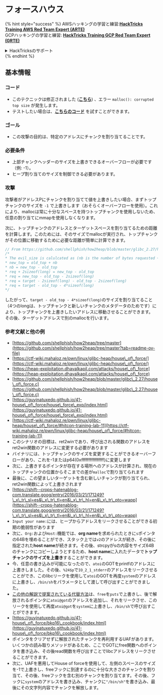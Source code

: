 # フォースハウス

{% hint style="success" %}
AWSハッキングの学習と練習:<img src="/.gitbook/assets/arte.png" alt="" data-size="line">[**HackTricks Training AWS Red Team Expert (ARTE)**](https://training.hacktricks.xyz/courses/arte)<img src="/.gitbook/assets/arte.png" alt="" data-size="line">\
GCPハッキングの学習と練習: <img src="/.gitbook/assets/grte.png" alt="" data-size="line">[**HackTricks Training GCP Red Team Expert (GRTE)**<img src="/.gitbook/assets/grte.png" alt="" data-size="line">](https://training.hacktricks.xyz/courses/grte)

<details>

<summary>HackTricksのサポート</summary>

* [**サブスクリプションプラン**](https://github.com/sponsors/carlospolop)をチェック！
* 💬 [**Discordグループ**](https://discord.gg/hRep4RUj7f)に参加するか、[**telegramグループ**](https://t.me/peass)に参加するか、**Twitter** 🐦 [**@hacktricks\_live**](https://twitter.com/hacktricks\_live)**をフォロー**してください。
* **HackTricks**と**HackTricks Cloud**のGitHubリポジトリにPRを提出して**ハッキングトリックを共有**してください。

</details>
{% endhint %}

## 基本情報

### コード

* このテクニックは修正されました ([**こちら**](https://sourceware.org/git/?p=glibc.git;a=commitdiff;h=30a17d8c95fbfb15c52d1115803b63aaa73a285c)) 、エラー `malloc(): corrupted top size` が発生します。
* テストしたい場合は、[**こちらのコード**](https://guyinatuxedo.github.io/41-house\_of\_force/house\_force\_exp/index.html) を試すことができます。

### ゴール

* この攻撃の目的は、特定のアドレスにチャンクを割り当てることです。

### 必要条件

* 上部チャンクヘッダーのサイズを上書きできるオーバーフローが必要です（例: -1）。
* ヒープ割り当てのサイズを制御できる必要があります。

### 攻撃

攻撃者がアドレスPにチャンクを割り当てて値を上書きしたい場合、まずトップチャンクのサイズを `-1` で上書きします（おそらくオーバーフローを使用）。これにより、mallocは常に十分なスペースを持つトップチャンクを使用しないため、任意の割り当てにmmapを使用しなくなります。

次に、トップチャンクのアドレスとターゲットスペースを割り当てるための距離を計算します。このためには、そのサイズでmallocが実行され、トップチャンクがその位置に移動するために必要な距離が簡単に計算できます。
```c
// From https://github.com/shellphish/how2heap/blob/master/glibc_2.27/house_of_force.c#L59C2-L67C5
/*
* The evil_size is calulcated as (nb is the number of bytes requested + space for metadata):
* new_top = old_top + nb
* nb = new_top - old_top
* req + 2sizeof(long) = new_top - old_top
* req = new_top - old_top - 2sizeof(long)
* req = target - 2sizeof(long) - old_top - 2sizeof(long)
* req = target - old_top - 4*sizeof(long)
*/
```
したがって、`target - old_top - 4*sizeof(long)`のサイズを割り当てること（4つのlongは、トップチャンクと新しいチャンクのメタデータのためです）により、トップチャンクを上書きしたいアドレスに移動させることができます。\
その後、ターゲットアドレスで別のmallocを行います。

### 参考文献と他の例

* [https://github.com/shellphish/how2heap/tree/master](https://github.com/shellphish/how2heap/tree/master?tab=readme-ov-file)
* [https://ctf-wiki.mahaloz.re/pwn/linux/glibc-heap/house\_of\_force/](https://ctf-wiki.mahaloz.re/pwn/linux/glibc-heap/house\_of\_force/)
* [https://heap-exploitation.dhavalkapil.com/attacks/house\_of\_force](https://heap-exploitation.dhavalkapil.com/attacks/house\_of\_force)
* [https://github.com/shellphish/how2heap/blob/master/glibc\_2.27/house\_of\_force.c](https://github.com/shellphish/how2heap/blob/master/glibc\_2.27/house\_of\_force.c)
* [https://guyinatuxedo.github.io/41-house\_of\_force/house\_force\_exp/index.html](https://guyinatuxedo.github.io/41-house\_of\_force/house\_force\_exp/index.html)
* [https://ctf-wiki.mahaloz.re/pwn/linux/glibc-heap/house\_of\_force/#hitcon-training-lab-11](https://ctf-wiki.mahaloz.re/pwn/linux/glibc-heap/house\_of\_force/#hitcon-training-lab-11)
* このシナリオの目標は、ret2winであり、呼び出される関数のアドレスをret2win関数のアドレスに変更する必要があります
* バイナリには、トップチャンクのサイズを変更することができるオーバーフローがあり、これを-1またはp64(0xffffffffffffffff)に変更します
* 次に、上書きするポインタが存在する場所へのアドレスが計算され、現在のトップチャンクの位置からそこまでの差が`malloc`で割り当てられます
* 最後に、この望ましいターゲットを含む新しいチャンクが割り当てられ、ret2win関数によって上書きされます
* [https://shift--crops-hatenablog-com.translate.goog/entry/2016/03/21/171249?\_x\_tr\_sl=es&\_x\_tr\_tl=en&\_x\_tr\_hl=en&\_x\_tr\_pto=wapp](https://shift--crops-hatenablog-com.translate.goog/entry/2016/03/21/171249?\_x\_tr\_sl=es&\_x\_tr\_tl=en&\_x\_tr\_hl=en&\_x\_tr\_pto=wapp)
* `Input your name:`には、ヒープからアドレスをリークさせることができる初期の脆弱性があります
* 次に、`Org:`および`Host:`機能では、**org name**を求められたときに`s`ポインタの64Bを埋めることができ、スタック上では`v2`のアドレスが続き、その後に指定された**host name**が続きます。その後、strcpyがsの内容をサイズ64Bのチャンクにコピーしようとするため、**host name**に入れたデータで**トップチャンクのサイズを上書き**することができます。
* 今、任意の書き込みが可能になったので、`atoi`のGOTをprintfのアドレスに上書きしました。その後、`%24$p`で`IO_2_1_stderr`のアドレスをリークさせることができ、このlibcリークを使用して`atoi`のGOTを再度`system`のアドレスに上書きし、`/bin/sh`をパラメータとして渡して呼び出すことができました。
* [この他の解説で提案されている代替方法](https://ctf-wiki.mahaloz.re/pwn/linux/glibc-heap/house\_of\_force/#2016-bctf-bcloud)は、`free`を`puts`で上書きし、後で解放されるポインタに`atoi@got`のアドレスを追加し、それをリークさせ、このリークを使用して再度`atoi@got`を`system`に上書きし、`/bin/sh`で呼び出すことができます。
* [https://guyinatuxedo.github.io/41-house\_of\_force/bkp16\_cookbook/index.html](https://guyinatuxedo.github.io/41-house\_of\_force/bkp16\_cookbook/index.html)
* ポインタをクリアせずに解放されたチャンクを再利用するUAFがあります。いくつかの読み取りメソッドがあるため、ここでGOTにfree関数へのポインタを書き込み、その後read関数を呼び出すことでlibcアドレスをリークさせることができます。
* 次に、UAFを悪用してHouse of forceを使用して、左側のスペースのサイズを-1で上書きし、freeフックに到達するのに十分な大きさのチャンクを割り当て、その後、freeフックを含む別のチャンクを割り当てます。その後、フックに`system`のアドレスを書き込み、チャンクに`"/bin/sh"`を書き込み、最後にその文字列内容でチャンクを解放します。
